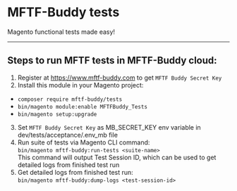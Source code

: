 # MFTF-Buddy tests
Magento functional tests made easy!

---

## Steps to run MFTF tests in MFTF-Buddy cloud:

1. Register at https://www.mftf-buddy.com to get `MFTF Buddy Secret Key`
2. Install this module in your Magento project: 
  - `composer require mftf-buddy/tests`
  - `bin/magento module:enable MFTFBuddy_Tests`
  - `bin/magento setup:upgrade`
3. Set `MFTF Buddy Secret Key` as MB_SECRET_KEY env variable in dev/tests/acceptance/.env_mb file
4. Run suite of tests via Magento CLI command:<br />
  `bin/magento mftf-buddy:run-tests <suite-name>`<br />
   This command will output Test Session ID, which can be used to get detailed logs from finished test run
5. Get detailed logs from finished test run:<br />
  `bin/magento mftf-buddy:dump-logs <test-session-id>`
